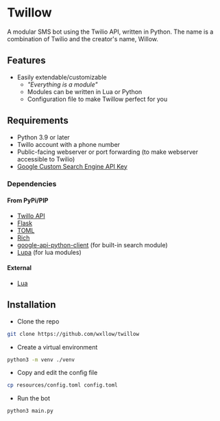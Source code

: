 # Twillow

A modular SMS bot using the Twilio API, written in Python. The name is a combination of Twilio and the creator's name, Willow.

## Features

- Easily extendable/customizable
  - *"Everything is a module"*
  - Modules can be written in Lua or Python
  - Configuration file to make Twillow perfect for you

## Requirements

- Python 3.9 or later
- Twillo account with a phone number
- Public-facing webserver or port forwarding (to make webserver accessible to Twilio)
- [Google Custom Search Engine API Key](docs/google-cse.md)

### Dependencies

#### From PyPi/PIP

- [Twillo API](https://pypi.org/project/twilio/)
- [Flask](https://pypi.org/project/Flask/)
- [TOML](https://pypi.org/project/toml/)
- [Rich](https://pypi.org/project/rich/)
- [google-api-python-client](https://pypi.org/project/google-api-python-client/) (for built-in search module)
- [Lupa](https://pypi.org/project/lupa/#building-with-different-lua-versions) (for lua modules)

#### External

- [Lua](https://www.lua.org/download.html)

## Installation

- Clone the repo

```sh
git clone https://github.com/wxllow/twillow
```

- Create a virtual environment
  
```sh
python3 -m venv ./venv
```

- Copy and edit the config file

```sh
cp resources/config.toml config.toml
```

- Run the bot

```sh
python3 main.py
```
